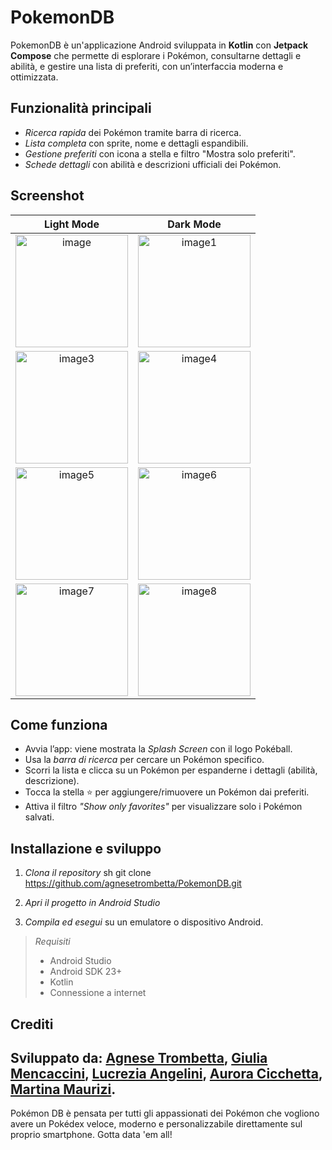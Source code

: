 # PokemonDB

PokemonDB è un'applicazione Android sviluppata in **Kotlin** con **Jetpack Compose** che permette di esplorare i Pokémon, consultarne dettagli e abilità, e gestire una lista di preferiti, con un’interfaccia moderna e ottimizzata.

## Funzionalità principali

- *Ricerca rapida* dei Pokémon tramite barra di ricerca.
- *Lista completa* con sprite, nome e dettagli espandibili.
- *Gestione preferiti* con icona a stella e filtro "Mostra solo preferiti".
- *Schede dettagli* con abilità e descrizioni ufficiali dei Pokémon.

## Screenshot 

| Light Mode | Dark Mode |
|:----------:|:---------:|
|<img width="180" alt="image" src="https://github.com/user-attachments/assets/0b91ff22-72cd-4f6f-9e62-f346739de208" /> | <img width="180" alt="image1" src="https://github.com/user-attachments/assets/864008db-25fa-4542-93a0-58052583f134" />|
|<img width="180" alt="image3" src="https://github.com/user-attachments/assets/c6ef97ed-ae2a-417e-aefa-ded387f09ddb" /> | <img width="180" alt="image4" src="https://github.com/user-attachments/assets/9b0178c5-8b07-406a-9a4c-25590c7afdbd" />|
|<img width="180" alt="image5" src="https://github.com/user-attachments/assets/c1193ac3-3954-466e-8a0f-b033a89b608c" /> | <img width="180" alt="image6" src="https://github.com/user-attachments/assets/e15a91d3-a060-47a4-b338-487a521ca5dc" />|
|<img width="180" alt="image7" src="https://github.com/user-attachments/assets/63e8b1ca-5be8-47a7-b9de-facaaa3a2e99" /> | <img width="180" alt="image8" src="https://github.com/user-attachments/assets/3ba8fd14-036b-4d43-8c9b-e8fa4b7fde97" />|


## Come funziona

- Avvia l’app: viene mostrata la *Splash Screen* con il logo Pokéball.
- Usa la *barra di ricerca* per cercare un Pokémon specifico.
- Scorri la lista e clicca su un Pokémon per espanderne i dettagli (abilità, descrizione).
- Tocca la stella ⭐ per aggiungere/rimuovere un Pokémon dai preferiti.
- Attiva il filtro *"Show only favorites"* per visualizzare solo i Pokémon salvati.

## Installazione e sviluppo

1. *Clona il repository*
   sh
   git clone https://github.com/agnesetrombetta/PokemonDB.git

2. *Apri il progetto in Android Studio*
3. *Compila ed esegui* su un emulatore o dispositivo Android.

> *Requisiti*
> - Android Studio
> - Android SDK 23+
> - Kotlin
> - Connessione a internet

## Crediti

Sviluppato da:
[Agnese Trombetta](https://github.com/agnesetrombetta),
[Giulia Mencaccini](https://github.com/giuliamencaccini),
[Lucrezia Angelini](https://github.com/lucreziaangelini),
[Aurora Cicchetta](https://github.com/auroracicchetta),
[Martina Maurizi](https://github.com/martinamaurizi).
---

Pokémon DB è pensata per tutti gli appassionati dei Pokémon che vogliono avere un Pokédex veloce, moderno e personalizzabile direttamente sul proprio smartphone. Gotta data 'em all!
